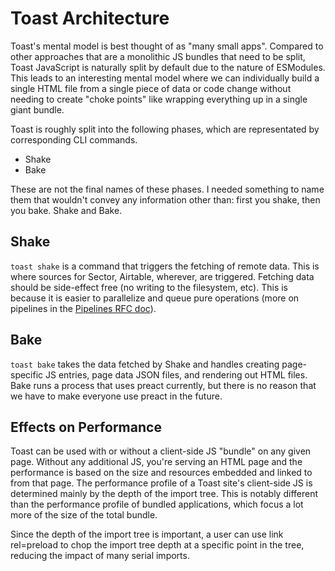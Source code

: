 # Toast Architecture

Toast's mental model is best thought of as "many small apps". Compared to other approaches that are a monolithic JS bundles that need to be split, Toast JavaScript is naturally split by default due to the nature of ESModules. This leads to an interesting mental model where we can individually build a single HTML file from a single piece of data or code change without needing to create "choke points" like wrapping everything up in a single giant bundle.

Toast is roughly split into the following phases, which are representated by corresponding CLI commands.

- Shake
- Bake

These are not the final names of these phases. I needed something to name them that wouldn't convey any information other than: first you shake, then you bake. Shake and Bake.

## Shake

`toast shake` is a command that triggers the fetching of remote data. This is where sources for Sector, Airtable, wherever, are triggered. Fetching data should be side-effect free (no writing to the filesystem, etc). This is because it is easier to parallelize and queue pure operations (more on pipelines in the [Pipelines RFC doc](./rfc/001-pipelines.md)).

## Bake

`toast bake` takes the data fetched by Shake and handles creating page-specific JS entries, page data JSON files, and rendering out HTML files. Bake runs a process that uses preact currently, but there is no reason that we have to make everyone use preact in the future.

## Effects on Performance

Toast can be used with or without a client-side JS "bundle" on any given page. Without any additional JS, you're serving an HTML page and the performance is based on the size and resources embedded and linked to from that page. The performance profile of a Toast site's client-side JS is determined mainly by the depth of the import tree. This is notably different than the performance profile of bundled applications, which focus a lot more of the size of the total bundle.

Since the depth of the import tree is important, a user can use link rel=preload to chop the import tree depth at a specific point in the tree, reducing the impact of many serial imports.
